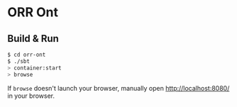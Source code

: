 # ORR Ont #

## Build & Run ##

```sh
$ cd orr-ont
$ ./sbt
> container:start
> browse
```

If `browse` doesn't launch your browser, manually open [http://localhost:8080/](http://localhost:8080/) in your browser.
